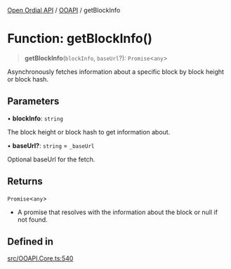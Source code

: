 [Open Ordial API](../../README.md) / [OOAPI](../README.md) / getBlockInfo

# Function: getBlockInfo()

> **getBlockInfo**(`blockInfo`, `baseUrl`?): `Promise`\<`any`\>

Asynchronously fetches information about a specific block by block height or block hash.

## Parameters

• **blockInfo**: `string`

The block height or block hash to get information about.

• **baseUrl?**: `string` = `_baseUrl`

Optional baseUrl for the fetch.

## Returns

`Promise`\<`any`\>

- A promise that resolves with the information about the block or null if not found.

## Defined in

[src/OOAPI.Core.ts:540](https://github.com/open-ordinal/open-ordinal-api/blob/70e118e56492403aed907a3616034144dfc18228/src/OOAPI.Core.ts#L540)
